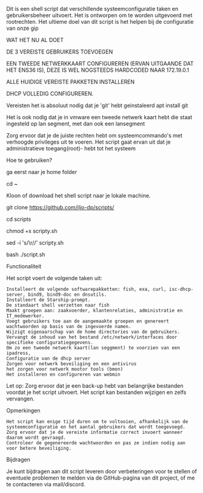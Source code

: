 Dit is een shell script dat verschillende systeemconfiguratie taken en gebruikersbeheer uitvoert. Het is ontworpen om te worden uitgevoerd met rootrechten. Het ultieme doel van dit script is het helpen bij de configuratie van onze gip

WAT HET NU AL DOET

DE 3 VEREISTE GEBRUIKERS TOEVOEGEN

EEN TWEEDE NETWERKKAART CONFIGUREREN (ERVAN UITGAANDE DAT HET ENS36 IS), DEZE IS WEL NOGSTEEDS HARDCODED NAAR 172.19.0.1

ALLE HUIDIGE VEREISTE PAKKETEN INSTALLEREN

DHCP VOLLEDIG CONFIGUREREN.



Vereisten
het is absoluut nodig dat je 'git' hebt geinstaleerd
apt install git

Het is ook nodig dat je in vmware een tweede netwerk kaart hebt die staat ingesteld op lan segment, met dan ook een lansegment 

Zorg ervoor dat je de juiste rechten hebt om systeemcommando's met verhoogde privileges uit te voeren. Het script gaat ervan uit dat je administratieve toegang(root)- hebt tot het systeem

Hoe te gebruiken?

ga eerst naar je home folder

cd ~ 

Kloon of download het shell script naar je lokale machine.

git clone https://github.com/iljo-dp/scripts/

cd scripts

chmod +x scripty.sh

sed -i 's/\r//' scripty.sh 

bash ./script.sh

Functionaliteit

Het script voert de volgende taken uit:

    Installeert de volgende softwarepakketten: fish, exa, curl, isc-dhcp-server, bind9, bind9-doc en dnsutils.
    Installeert de Starship-prompt.
    De standaart shell verzetten naar fish
    Maakt groepen aan: zaakvoerder, klantenrelaties, administratie en IT_medewerker.
    Voegt gebruikers toe aan de aangemaakte groepen en genereert wachtwoorden op basis van de ingevoerde namen.
    Wijzigt eigenaarschap van de home directories van de gebruikers.
    Vervangt de inhoud van het bestand /etc/network/interfaces door specifieke configuratiegegevens.
    Om zo een tweede netwerk kaart(lan seggment) te voorzien van een ipadress,
    Configuratie van de dhcp server
    Zorgen voor netwerk beveiliging en een antivirus
    het zorgen voor netwerk mootor tools (bmon)
    Het installeren en configureren van webmin
    

Let op: Zorg ervoor dat je een back-up hebt van belangrijke bestanden voordat je het script uitvoert. Het script kan bestanden wijzigen en zelfs vervangen.

Opmerkingen

    Het script kan enige tijd duren om te voltooien, afhankelijk van de systeemconfiguratie en het aantal gebruikers dat wordt toegevoegd.
    Zorg ervoor dat je de vereiste informatie correct invoert wanneer daarom wordt gevraagd.
    Controleer de gegenereerde wachtwoorden en pas ze indien nodig aan voor betere beveiliging.

Bijdragen

Je kunt bijdragen aan dit script leveren door verbeteringen voor te stellen of eventuele problemen te melden via de GitHub-pagina van dit project, of me te contacteren via mail/discord.
